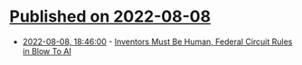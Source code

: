 # [Published on 2022-08-08](index.md)

* [2022-08-08, 18:46:00](https://yro.slashdot.org/story/22/08/08/1846248/inventors-must-be-human-federal-circuit-rules-in-blow-to-ai?utm_source=rss1.0mainlinkanon&utm_medium=feed) - [Inventors Must Be Human, Federal Circuit Rules in Blow To AI](https://yro.slashdot.org/story/22/08/08/1846248/inventors-must-be-human-federal-circuit-rules-in-blow-to-ai?utm_source=rss1.0mainlinkanon&utm_medium=feed)

